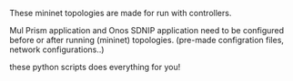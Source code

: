These mininet topologies are made for run with controllers.

Mul Prism application and Onos SDNIP application need to be configured before or after running (mininet) topologies.
(pre-made configration files, network configurations..)

these python scripts does everything for you!
